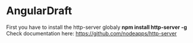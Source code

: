 AngularDraft
============

First you have to install the http-server globaly **npm install http-server -g**
Check documentation here: https://github.com/nodeapps/http-server
